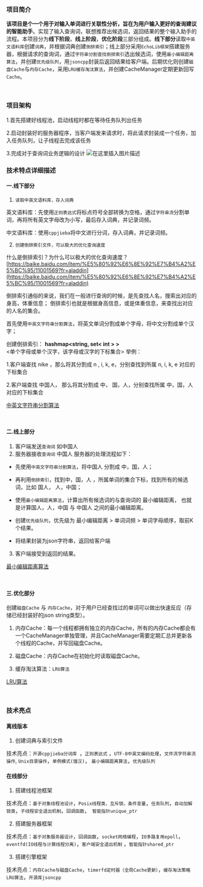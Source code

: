 


### 项目简介
**该项目是个一个用于对输入单词进行关联性分析，旨在为用户输入更好的查询建议的智能助手**。实现了输入查询词，联想推荐出候选词，返回结果的整个输入助手的流程。本项目分为**线下阶段**，**线上阶段**，**优化阶段**三部分组成。**线下部分**读取`中英文语料库`创建`词典`，并根据词典创建`倒排索引`；线上部分采用`EchoLib框架`搭建服务器，根据请求的查询词，通过`字符串分割查找倒排索引`选出候选词，使用`最小编辑距离算法`，并创建`优先级队列`，用`jsoncpp`封装后返回结果给客户端。后期优化则创建`磁盘Cache`与`内存Cache`，采用`LRU缓存淘汰算法`，并创建CacheManager定期更新回写`Cache`。

<br>



### 项目架构
1.首先搭建好线程池，启动线程时都在等待任务队列出任务


2.启动封装好的服务器程序，当客户端发来请求时，将此请求封装成一个任务，加入任务队列，让子线程去完成该任务

3.完成对于查询词业务逻辑的设计
![在这里插入图片描述](https://img-blog.csdnimg.cn/20200713121802312.png?x-oss-process=image/watermark,type_ZmFuZ3poZW5naGVpdGk,shadow_10,text_aHR0cHM6Ly9ibG9nLmNzZG4ubmV0L1dvcnRoeV9XYW5n,size_16,color_FFFFFF,t_70)

### 技术特点详细描述
   #### 一.线下部分
1. `读取中英文语料库，存入词典`

英文语料库：先使用`正则表达式`将标点符号全部转换为空格，通过`字符串流`分割单词，再将所有英文字母改为小写，最后存入词典，并记录词频。

中文语料库：使用`cppjieba`将中文进行分词，存入词典，并记录词频。

2. `创建倒排索引文件，可以极大的优化查询速度`

什么是倒排索引？为什么可以极大的优化查询速度？
[https://baike.baidu.com/item/%E5%80%92%E6%8E%92%E7%B4%A2%E5%BC%95/11001569?fr=aladdin](https://baike.baidu.com/item/%E5%80%92%E6%8E%92%E7%B4%A2%E5%BC%95/11001569?fr=aladdin)

倒排索引通俗的来说，我们在一般进行查询的时候，是先查找人名，搜索出对应的身高，体重信息；
倒排索引也就是根据身高信息，或是体重信息，来查找出对应的人名的集合。

首先使用`中英文字符串分割算法`，将英文单词分割成单个字母，将中文分割成单个汉字；

创建倒排索引： **hashmap<string, set< int > >**  
<单个字母或单个汉字，该字母或汉字的下标集合>
举例：

1.客户端查找 nike ，那么将其分割成 n , i, k, e，分别查找到所属 n, i, k, e 对应的下标集合

2.客户端查找 中国人， 那么将其分割成 中， 国，人，分别查找所属 中，国，人对应的下标集合

[中英文字符串分割算法](https://www.cnblogs.com/chinxi/p/6129774.html)


<br>

#### 二.线上部分
1. 客户端发送`查询词` 如中国人
2. 服务器接收`查询词` 中国人
服务器的处理流程如下：
* 先使用`中英文字符串分割算法`，将中国人 分割成 中，国，人；

* 再利用`倒排索引`，找到中，国，人 ，所属单词的集合下标，找到所有的候选词，比如 国人， 人，中国；
* 使用`最小编辑距离算法`，计算出所有候选词的与查询词的 最小编辑距离， 也就是计算国人，人，中国 与 中国人 之间的最小编辑距离。
* 创建`优先级队列`，优先级为 最小编辑距离 >  单词词频 > 单词字母顺序，取前K个结果。
* 将结果封装为json字符串，返回给客户端
3. 客户端接受到返回的结果。


[最小编辑距离算法](https://leetcode-cn.com/problems/edit-distance/)

<br>

#### 三.优化部分

创建`磁盘Cache` 与 `内存Cache`，对于用户已经查找过的单词可以做出快速反应（存储已经封装好的json string类型）。

1. 内存Cache：每一个线程都拥有独立的内存Cache，所有的内存Cache都会有一个CacheManager单独管理，并且CacheManager需要定期汇总并更新各个线程的Cache，并写回磁盘Cache。

2. 磁盘Cache：内存Cache在初始化时读取磁盘Cache。

3. 缓存淘汰算法：`LRU算法`


[LRU算法](https://leetcode-cn.com/problems/lru-cache/)


<br>


### 技术亮点
#### 离线版本
1. 创建词典与索引文件


技术亮点：``开源cppjieba分词库 ``，`正则表达式` ，`UTF-8中英文编码处理`，`文件流字符串流操作`, `Unix目录操作`，`单例模式(饿汉)`， `最小编辑距离算法`，`优先级队列`



#### 在线部分
1. 搭建线程池框架


技术亮点：`基于对象线程池设计`，`Posix线程类，互斥锁，条件变量`，`任务队列`，`自动加解锁类`，`子线程安全退出机制`，`回调函数`，` 智能指针unique_ptr`

2. 搭建服务器框架


技术亮点：`基于对象服务器设计`，`回调函数`，`socket网络编程`，`IO多路复用epoll`，`eventfd(IO线程与计算线程分离)`，`客户端安全退出机制` ，`智能指针shared_ptr`

3. 搭建引擎框架


技术亮点：`内存Cache与磁盘Cache`，`timerfd定时器（全局Cache更新）`，`缓存淘汰策略LRU算法`，`开源库jsoncpp`
